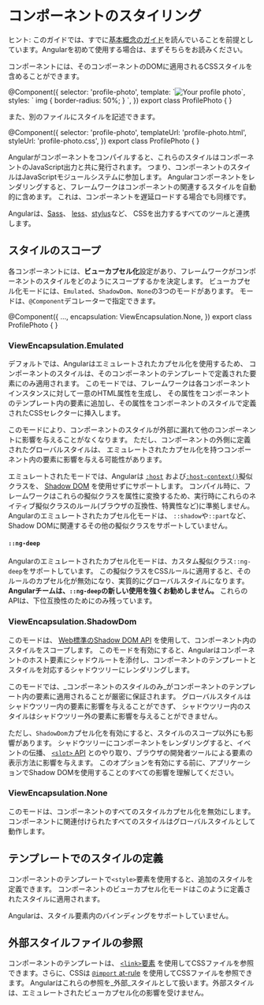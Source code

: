 # コンポーネントのスタイリング

ヒント: このガイドでは、すでに[基本概念のガイド](essentials)を読んでいることを前提としています。Angularを初めて使用する場合は、まずそちらをお読みください。

コンポーネントには、そのコンポーネントのDOMに適用されるCSSスタイルを含めることができます。

<docs-code language="ts" highlight="[4]">
@Component({
  selector: 'profile-photo',
  template: `<img src="profile-photo.jpg" alt="Your profile photo">`,
  styles: ` img { border-radius: 50%; } `,
})
export class ProfilePhoto { }
</docs-code>

また、別のファイルにスタイルを記述できます。

<docs-code language="ts" highlight="[4]">
@Component({
  selector: 'profile-photo',
  templateUrl: 'profile-photo.html',
  styleUrl: 'profile-photo.css',
})
export class ProfilePhoto { }
</docs-code>

Angularがコンポーネントをコンパイルすると、これらのスタイルはコンポーネントのJavaScript出力と共に発行されます。
つまり、コンポーネントのスタイルはJavaScriptモジュールシステムに参加します。
Angularコンポーネントをレンダリングすると、フレームワークはコンポーネントの関連するスタイルを自動的に含めます。
これは、コンポーネントを遅延ロードする場合でも同様です。

Angularは、[Sass](https://sass-lang.com)、
[less](https://lesscss.org)、[stylus](https://stylus-lang.com)など、
CSSを出力するすべてのツールと連携します。

## スタイルのスコープ

各コンポーネントには、**ビューカプセル化**設定があり、フレームワークがコンポーネントのスタイルをどのようにスコープするかを決定します。
ビューカプセル化モードには、`Emulated`、`ShadowDom`、`None`の3つのモードがあります。
モードは、`@Component`デコレーターで指定できます。

<docs-code language="ts" highlight="[3]">
@Component({
  ...,
  encapsulation: ViewEncapsulation.None,
})
export class ProfilePhoto { }
</docs-code>

### ViewEncapsulation.Emulated

デフォルトでは、Angularはエミュレートされたカプセル化を使用するため、
コンポーネントのスタイルは、そのコンポーネントのテンプレートで定義された要素にのみ適用されます。
このモードでは、フレームワークは各コンポーネントインスタンスに対して一意のHTML属性を生成し、
その属性をコンポーネントのテンプレート内の要素に追加し、その属性をコンポーネントのスタイルで定義されたCSSセレクターに挿入します。

このモードにより、コンポーネントのスタイルが外部に漏れて他のコンポーネントに影響を与えることがなくなります。
ただし、コンポーネントの外側に定義されたグローバルスタイルは、
エミュレートされたカプセル化を持つコンポーネント内の要素に影響を与える可能性があります。

エミュレートされたモードでは、Angularは
[`:host`](https://developer.mozilla.org/docs/Web/CSS/:host)
および[`:host-context()`](https://developer.mozilla.org/docs/Web/CSS/:host-context)擬似
クラスを、
[Shadow DOM](https://developer.mozilla.org/docs/Web/Web_Components/Using_shadow_DOM)
を使用せずにサポートします。
コンパイル時に、フレームワークはこれらの擬似クラスを属性に変換するため、実行時にこれらのネイティブ擬似クラスのルール(ブラウザの互換性、特異性など)に準拠しません。
Angularのエミュレートされたカプセル化モードは、
`::shadow`や`::part`など、Shadow DOMに関連するその他の擬似クラスをサポートしていません。

#### `::ng-deep`

Angularのエミュレートされたカプセル化モードは、カスタム擬似クラス`::ng-deep`をサポートしています。
この擬似クラスをCSSルールに適用すると、そのルールのカプセル化が無効になり、実質的にグローバルスタイルになります。
**Angularチームは、`::ng-deep`の新しい使用を強くお勧めしません。**
これらのAPIは、下位互換性のためにのみ残っています。

### ViewEncapsulation.ShadowDom

このモードは、
[Web標準のShadow DOM API](https://developer.mozilla.org/docs/Web/Web_Components/Using_shadow_DOM)
を使用して、コンポーネント内のスタイルをスコープします。
このモードを有効にすると、Angularはコンポーネントのホスト要素にシャドウルートを添付し、コンポーネントのテンプレートとスタイルを対応するシャドウツリーにレンダリングします。

このモードでは、_コンポーネントのスタイルのみ_がコンポーネントのテンプレート内の要素に適用されることが厳密に保証されます。
グローバルスタイルはシャドウツリー内の要素に影響を与えることができず、
シャドウツリー内のスタイルはシャドウツリー外の要素に影響を与えることができません。

ただし、`ShadowDom`カプセル化を有効にすると、スタイルのスコープ以外にも影響があります。
シャドウツリーにコンポーネントをレンダリングすると、イベントの伝播、
[`<slot>` API](https://developer.mozilla.org/docs/Web/Web_Components/Using_templates_and_slots)
とのやり取り、ブラウザの開発者ツールによる要素の表示方法に影響を与えます。
このオプションを有効にする前に、アプリケーションでShadow DOMを使用することのすべての影響を理解してください。

### ViewEncapsulation.None

このモードは、コンポーネントのすべてのスタイルカプセル化を無効にします。
コンポーネントに関連付けられたすべてのスタイルはグローバルスタイルとして動作します。

## テンプレートでのスタイルの定義

コンポーネントのテンプレートで`<style>`要素を使用すると、追加のスタイルを定義できます。
コンポーネントのビューカプセル化モードはこのように定義されたスタイルに適用されます。

Angularは、スタイル要素内のバインディングをサポートしていません。

## 外部スタイルファイルの参照

コンポーネントのテンプレートは、
[`<link>`要素](https://developer.mozilla.org/docs/Web/HTML/Element/link)
を使用してCSSファイルを参照できます。さらに、CSSは
[ `@import` at-rule](https://developer.mozilla.org/docs/Web/CSS/@import)
を使用してCSSファイルを参照できます。
Angularはこれらの参照を_外部_スタイルとして扱います。外部スタイルは、エミュレートされたビューカプセル化の影響を受けません。
